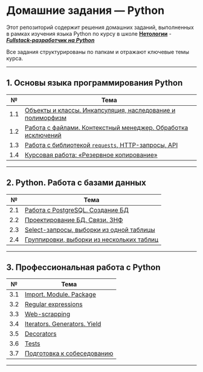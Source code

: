 # Домашние задания — Python

Этот репозиторий содержит решения домашних заданий, выполненных в рамках изучения языка Python по курсу в школе [**Нетологии**](https://netology.ru/) - [***Fullstack-разработчик на Python***](https://netology.ru/programs/fullstack-python-dev)

Все задания структурированы по папкам и отражают ключевые темы курса.

---

## 1. Основы языка программирования Python

| №   | Тема                                                                                          |
|:---:|-----------------------------------------------------------------------------------------------|
| 1.1 | [Объекты и классы. Инкапсуляция, наследование и полиморфизм](./01_classes/README.md)          |
| 1.2 | [Работа с файлами. Контекстный менеджер. Обработка исключений](./02_files/README.md)          |
| 1.3 | [Работа с библиотекой `requests`, HTTP-запросы, API](./03_http.requests/README.md)            |
| 1.4 | [Курсовая работа: «Резервное копирование»](https://github.com/npukojiucm/vk-to-yadisk-backup) |

---

## 2. Python. Работа с базами данных

| №   | Тема                                                                                          |
|:---:|-----------------------------------------------------------------------------------------------|
| 2.1 | [Работа с PostgreSQL. Создание БД](./04_db/01_creation/README.md)                             |
| 2.2 | [Проектирование БД. Связи. 3НФ](./04_db/02_design/README.md)                                  |
| 2.3 | [Select-запросы, выборки из одной таблицы](./04_db/03_dml/README.md)                          |
| 2.4 | [Группировки, выборки из нескольких таблиц](./04_db/03_dml/README.md)                         |

---

## 3. Профессиональная работа с Python

| №   | Тема                                                                                          |
|:---:|-----------------------------------------------------------------------------------------------|
| 3.1 | [Import. Module. Package](./05_Import.Module.Package/README.md)                               |
| 3.2 | [Regular expressions](./06_Regexp/README.md)                                                  |
| 3.3 | [Web-scrapping](./07_Web-scrapping/README.md)                                                 |
| 3.4 | [Iterators. Generators. Yield](./08_Iterators.Generators.Yield/README.md)                     |
| 3.5 | [Decorators](./09_Decorators/README.md)                                                       |
| 3.6 | [Tests](./10_Tests/README.md)                                                                 |
| 3.7 | [Подготовка к собеседованию](./11_Interview/README.md)                                        |

---